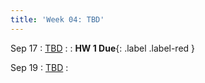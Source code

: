 ```yaml
---
title: 'Week 04: TBD'
---
```


Sep 17
: [TBD](#)
  : [](#)
: **HW 1 Due**{: .label .label-red }

Sep 19
: [TBD](#)
  : [](#)
